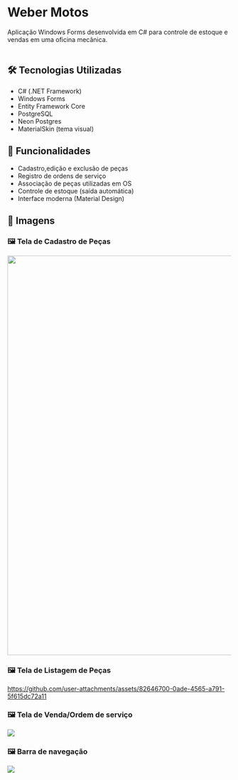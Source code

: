 # Weber Motos 

Aplicação Windows Forms desenvolvida em C# para controle de estoque e vendas em uma oficina mecânica.
<br/>
<br/>
## 🛠️ Tecnologias Utilizadas
- C# (.NET Framework)
- Windows Forms
- Entity Framework Core
- PostgreSQL
- Neon Postgres
- MaterialSkin (tema visual)

## 🚀 Funcionalidades
- Cadastro,edição e exclusão de peças
- Registro de ordens de serviço
- Associação de peças utilizadas em OS
- Controle de estoque (saída automática)
- Interface moderna (Material Design)
  
## 📸 Imagens

### 🖼️ Tela de Cadastro de Peças
<img src="https://github.com/user-attachments/assets/2c7f32d1-5826-4e83-9fd2-d29e07718a87" width="900"/>

### 🖼️ Tela de Listagem de Peças
https://github.com/user-attachments/assets/82646700-0ade-4565-a791-5f615dc72a11

### 🖼️ Tela de Venda/Ordem de serviço
<img src="https://github.com/user-attachments/assets/c156b946-5911-45b2-a51b-8f00f67f901f" />

### 🖼️ Barra de navegação
<img src="https://github.com/user-attachments/assets/f202906e-d309-41e8-9f96-7e9dcc438525"/>

